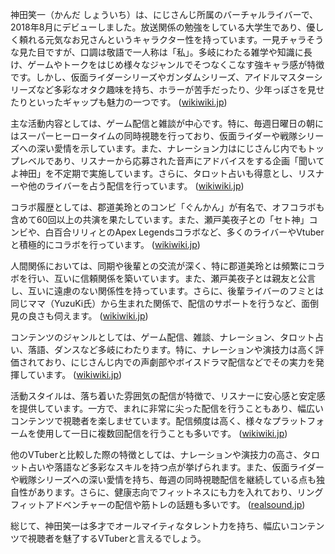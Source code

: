 神田笑一（かんだ しょういち）は、にじさんじ所属のバーチャルライバーで、2018年8月にデビューしました。放送関係の勉強をしている大学生であり、優しく頼れる元気なお兄さんというキャラクター性を持っています。一見チャラそうな見た目ですが、口調は敬語で一人称は「私」。多岐にわたる雑学や知識に長け、ゲームやトークをはじめ様々なジャンルでそつなくこなす強キャラ感が特徴です。しかし、仮面ライダーシリーズやガンダムシリーズ、アイドルマスターシリーズなど多彩なオタク趣味を持ち、ホラーが苦手だったり、少年っぽさを見せたりといったギャップも魅力の一つです。 ([wikiwiki.jp](https://wikiwiki.jp/nijisanji/%E7%A5%9E%E7%94%B0%E7%AC%91%E4%B8%80?utm_source=openai))

主な活動内容としては、ゲーム配信と雑談が中心です。特に、毎週日曜日の朝にはスーパーヒーロータイムの同時視聴を行っており、仮面ライダーや戦隊シリーズへの深い愛情を示しています。また、ナレーション力はにじさんじ内でもトップレベルであり、リスナーから応募された音声にアドバイスをする企画「聞いてよ神田」を不定期で実施しています。さらに、タロット占いも得意とし、リスナーや他のライバーを占う配信を行っています。 ([wikiwiki.jp](https://wikiwiki.jp/nijisanji/%E7%A5%9E%E7%94%B0%E7%AC%91%E4%B8%80?utm_source=openai))

コラボ履歴としては、郡道美玲とのコンビ「ぐんかん」が有名で、オフコラボも含めて60回以上の共演を果たしています。また、瀬戸美夜子との「セト神」コンビや、白百合リリィとのApex Legendsコラボなど、多くのライバーやVtuberと積極的にコラボを行っています。 ([wikiwiki.jp](https://wikiwiki.jp/nijisanji/%E7%A5%9E%E7%94%B0%E7%AC%91%E4%B8%80/%E4%B8%BB%E3%81%AA%E9%96%A2%E9%80%A3%E4%BA%BA%E7%89%A9?utm_source=openai))

人間関係においては、同期や後輩との交流が深く、特に郡道美玲とは頻繁にコラボを行い、互いに信頼関係を築いています。また、瀬戸美夜子とは親友と公言し、互いに遠慮のない関係性を持っています。さらに、後輩ライバーのフミとは同じママ（YuzuKi氏）から生まれた関係で、配信のサポートを行うなど、面倒見の良さも伺えます。 ([wikiwiki.jp](https://wikiwiki.jp/nijisanji/%E7%A5%9E%E7%94%B0%E7%AC%91%E4%B8%80/%E4%B8%BB%E3%81%AA%E9%96%A2%E9%80%A3%E4%BA%BA%E7%89%A9?utm_source=openai))

コンテンツのジャンルとしては、ゲーム配信、雑談、ナレーション、タロット占い、落語、ダンスなど多岐にわたります。特に、ナレーションや演技力は高く評価されており、にじさんじ内での声劇部やボイスドラマ配信などでその実力を発揮しています。 ([wikiwiki.jp](https://wikiwiki.jp/nijisanji/%E7%A5%9E%E7%94%B0%E7%AC%91%E4%B8%80?utm_source=openai))

活動スタイルは、落ち着いた雰囲気の配信が特徴で、リスナーに安心感と安定感を提供しています。一方で、まれに非常に尖った配信を行うこともあり、幅広いコンテンツで視聴者を楽しませています。配信頻度は高く、様々なプラットフォームを使用して一日に複数回配信を行うことも多いです。 ([wikiwiki.jp](https://wikiwiki.jp/nijisanji/%E7%A5%9E%E7%94%B0%E7%AC%91%E4%B8%80?utm_source=openai))

他のVTuberと比較した際の特徴としては、ナレーションや演技力の高さ、タロット占いや落語など多彩なスキルを持つ点が挙げられます。また、仮面ライダーや戦隊シリーズへの深い愛情を持ち、毎週の同時視聴配信を継続している点も独自性があります。さらに、健康志向でフィットネスにも力を入れており、リングフィットアドベンチャーの配信や筋トレの話題も多いです。 ([realsound.jp](https://realsound.jp/tech/2022/09/post-1132101.html?utm_source=openai))

総じて、神田笑一は多才でオールマイティなタレント力を持ち、幅広いコンテンツで視聴者を魅了するVTuberと言えるでしょう。 